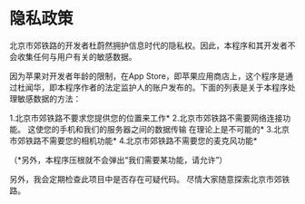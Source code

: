 #  隐私政策

北京市郊铁路的开发者杜蔚然拥护信息时代的隐私权。因此，本程序和其开发者不会收集任何与用户有关的敏感数据。

因为苹果对开发者年龄的限制，在App Store，即苹果应用商店上，这个程序是通过杜闻华，即本程序作者的法定监护人的账户发布的。下面的列表是关于本程序处理敏感数据的方法：

1.北京市郊铁路不要求您提供您的位置来工作*
2.北京市郊铁路不需要网络连接功能。 这使您的手机和我们的服务器之间的数据传输
在理论上是不可能的*
3.北京市郊铁路不需要您的相机功能*
4.北京市郊铁路不需要您的麦克风功能*

（*另外，本程序压根就不会弹出“我们需要某功能，请允许”）


另外，我会定期检查此项目中是否存在可疑代码。 尽情大家随意探索北京市郊铁路。

